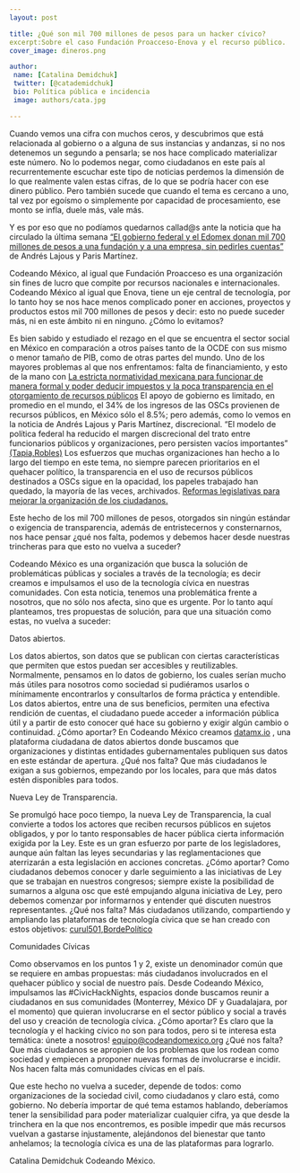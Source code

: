 ```yaml
---
layout: post

title: ¿Qué son mil 700 millones de pesos para un hacker cívico?
excerpt:Sobre el caso Fundación Proacceso-Enova y el recurso público.
cover_image: dineros.png

author: 
 name: [Catalina Demidchuk]
 twitter: [@catademidchuk]
 bio: Política pública e incidencia
 image: authors/cata.jpg

---
```

Cuando vemos una cifra con muchos ceros, y descubrimos que está relacionada al gobierno o a alguna de sus instancias y andanzas, si no nos detenemos un segundo a pensarla; se nos hace  complicado materializar este número. No lo podemos negar, como ciudadanos en este país al recurrentemente escuchar este tipo de noticias perdemos la dimensión de lo que realmente valen estas cifras, de lo que se podría hacer con ese dinero público. Pero también sucede que cuando el tema es cercano a uno, tal vez por egoísmo o simplemente por capacidad de procesamiento, ese monto se infla, duele más, vale más.

Y es por eso que no podíamos quedarnos callad@s ante la noticia que ha circulado la última semana [“El gobierno federal y el Edomex donan mil 700 millones de pesos a una fundación y a una empresa, sin pedirles cuentas”](http://www.nexos.com.mx/?p=25525#.VZvG8yosyHg.twitter) de Andrés Lajous y Paris Martínez. 

Codeando México, al igual que Fundación Proacceso es una organización sin fines de lucro que compite por recursos nacionales e internacionales. Codeando México al igual que Enova, tiene un eje central de tecnología, por lo tanto hoy se nos hace menos complicado poner en acciones, proyectos y productos estos mil 700 millones de pesos y decir: esto no puede suceder más, ni en este ámbito ni en ninguno. ¿Cómo lo evitamos?

Es bien sabido y estudiado el rezago en el que se encuentra el sector social en México en comparación a otros países  tanto de la OCDE con sus mismo o menor tamaño de  PIB, como de otras partes del mundo. Uno de los mayores problemas al que nos enfrentamos: falta de financiamiento, y esto de la mano con [La estricta normatividad mexicana para funcionar de manera formal y poder deducir impuestos y la poca transparencia en el otorgamiento de recursos públicos](http://www.icnl.org/research/library/files/queue/ambiente-propicio-mx.pdf) El apoyo de gobierno es limitado, en promedio en el mundo, el 34% de los ingresos de las OSCs provienen de recursos públicos, en México sólo el 8.5%; pero además, como lo vemos en  la noticia de Andrés Lajous y Paris Martínez, discrecional. “El modelo de política federal ha reducido el margen discrecional del trato entre funcionarios públicos y organizaciones, pero persisten vacíos importantes” [(Tapia,Robles)](http://www.fundar.org.mx/mexico/pdf/pdfsderechoasaber/sec5%20monica%20tapia%20y.pdf) Los esfuerzos que muchas organizaciones han hecho a lo largo del tiempo en este tema, no siempre parecen prioritarios en el quehacer político, la transparencia en el uso de recursos públicos destinados a OSCs sigue en la opacidad, los papeles trabajado han quedado, la mayoría de las veces, archivados. [Reformas legislativas para mejorar la organización de los ciudadanos.](http://www.alternativasycapacidades.org/sites/default/files/publicacion_file/PUBLICAR%20Reformas%20legislativas%20para%20mejorar%20la%20organizaci%C3%B3n%20de%20los%20ciudadanos.pdf)

Este hecho de los mil 700 millones de pesos, otorgados sin ningún estándar o exigencia de transparencia, además de entristecernos y consternarnos, nos hace pensar ¿qué nos falta, podemos y debemos hacer desde nuestras trincheras para que esto no vuelva a suceder? 

Codeando México es una organización que busca la solución de problemáticas públicas y sociales a través de la tecnología; es decir creamos e impulsamos el uso de la tecnología cívica en nuestras comunidades. Con esta noticia, tenemos una problemática frente a nosotros, que no sólo nos afecta, sino que es urgente. Por lo tanto aquí planteamos, tres propuestas de solución, para que una situación como estas, no vuelva a suceder:

Datos abiertos.

Los datos abiertos, son datos que se publican con ciertas características que permiten que estos puedan ser accesibles y reutilizables. Normalmente, pensamos en lo datos de gobierno, los cuales serían mucho más útiles para nosotros como sociedad si pudiéramos usarlos o mínimamente encontrarlos y consultarlos de forma práctica y entendible. Los datos abiertos, entre una de sus beneficios, permiten una efectiva rendición de cuentas, el ciudadano puede acceder a información pública útil y a partir de esto conocer qué hace su gobierno y exigir algún cambio o continuidad.
¿Cómo aportar? En Codeando México creamos [datamx.io](http://datamx.io/) , una plataforma ciudadana de datos abiertos donde buscamos que organizaciones y distintas entidades gubernamentales publiquen sus datos en este estándar de apertura.
¿Qué nos falta? Que más ciudadanos le exigan a sus gobiernos, empezando por los locales, para que más datos estén disponibles para todos.

Nueva Ley de Transparencia.

Se promulgó hace poco tiempo, la nueva Ley de Transparencia, la cual convierte a  todos los actores que reciben recursos públicos en sujetos obligados, y por lo tanto responsables de hacer pública cierta información exigida por la Ley. Este es un gran esfuerzo por parte de los legisladores, aunque aún faltan las leyes secundarias y las reglamentaciones que aterrizarán a esta legislación en acciones concretas.
¿Cómo aportar? Como ciudadanos debemos conocer y darle seguimiento a las iniciativas de Ley que se trabajan en nuestros congresos; siempre existe la posibilidad de sumarnos a alguna osc que esté empujando alguna iniciativa de Ley, pero debemos comenzar por informarnos y entender qué discuten nuestros representantes.
¿Qué nos falta? Más ciudadanos utilizando, compartiendo y ampliando las plataformas de tecnología civica que se han creado con estos objetivos: [curul501](http://curul501.org/),[BordePolítico](http://bordepolitico.com/HOME/)

Comunidades Cívicas

Como observamos en los puntos 1 y 2, existe un denominador común que se requiere en ambas propuestas: más ciudadanos involucrados en el quehacer público y social de nuestro país. Desde Codeando México, impulsamos las #CivicHackNights, espacios donde buscamos reunir a ciudadanos en sus comunidades (Monterrey, México DF y Guadalajara, por el momento) que quieran involucrarse en el sector público y social a través del uso y creación de tecnología cívica. 
¿Cómo aportar? Es claro que la tecnología y el hacking cívico no son para todos, pero si te interesa esta temática: únete a nosotros! [equipo@codeandomexico.org](equipo@codeandomexico.org)
¿Qué nos falta? Que más ciudadanos se apropien de los problemas que los rodean como sociedad y empiecen a proponer nuevas formas de involucrarse e incidir. Nos hacen falta más comunidades cívicas en el país.

Que este hecho no vuelva a suceder, depende de todos: como organizaciones de la sociedad civil, como ciudadanos y claro está, como gobierno. No debería importar de qué tema estamos hablando, deberíamos tener la sensibilidad para poder materializar cualquier cifra, ya que desde la trinchera en la que nos encontremos, es posible impedir que más recursos vuelvan a gastarse injustamente, alejándonos del bienestar que tanto anhelamos; la tecnología cívica es una de las plataformas para lograrlo.

Catalina Demidchuk
Codeando México.


